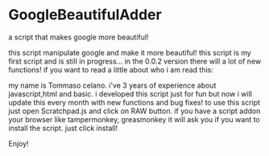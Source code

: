 # GoogleBeautifulAdder
a script that makes google more beautiful!

this script manipulate google and make it more beautiful! this script is my first script and is still in progress... 
in the 0.0.2 version there will a lot of new functions!
if you want to read a little about who i am read this:


my name is Tommaso celano. i've 3 years of experience about javascript,html and basic.
i developed this script just for fun but now i will update this every month with new functions and bug fixes!
to use this script just open Scratchpad.js and click on RAW button. if you have a script addon your browser like
tampermonkey, greasmonkey it will ask you if you want to install the script. just click install!

Enjoy!
